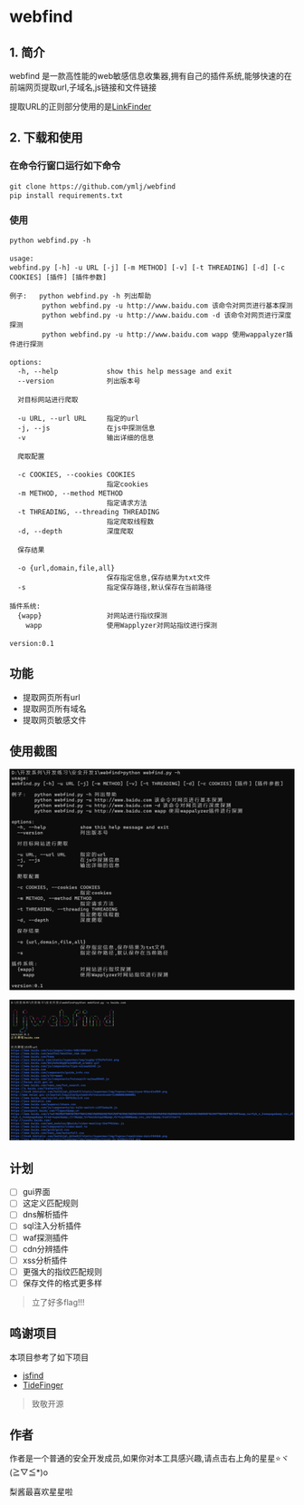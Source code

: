 # webfind

## 1. 简介

webfind 是一款高性能的web敏感信息收集器,拥有自己的插件系统,能够快速的在前端网页提取url,子域名,js链接和文件链接

提取URL的正则部分使用的是[LinkFinder](https://github.com/GerbenJavado/LinkFinder)

## 2. 下载和使用

### 在命令行窗口运行如下命令

```
git clone https://github.com/ymlj/webfind
pip install requirements.txt
```

### 使用

```
python webfind.py -h

usage:
webfind.py [-h] -u URL [-j] [-m METHOD] [-v] [-t THREADING] [-d] [-c COOKIES] [插件] [插件参数]

例子:   python webfind.py -h 列出帮助
        python webfind.py -u http://www.baidu.com 该命令对网页进行基本探测
        python webfind.py -u http://www.baidu.com -d 该命令对网页进行深度探测
        python webfind.py -u http://www.baidu.com wapp 使用wappalyzer插件进行探测

options:
  -h, --help            show this help message and exit
  --version             列出版本号

  对目标网站进行爬取

  -u URL, --url URL     指定的url
  -j, --js              在js中探测信息
  -v                    输出详细的信息

  爬取配置

  -c COOKIES, --cookies COOKIES
                        指定cookies
  -m METHOD, --method METHOD
                        指定请求方法
  -t THREADING, --threading THREADING
                        指定爬取线程数
  -d, --depth           深度爬取

  保存结果

  -o {url,domain,file,all}
                        保存指定信息,保存结果为txt文件
  -s                    指定保存路径,默认保存在当前路径

插件系统:
  {wapp}                对网站进行指纹探测
    wapp                使用Wapplyzer对网站指纹进行探测

version:0.1
```

## 功能

- 提取网页所有url
- 提取网页所有域名
- 提取网页敏感文件

## 使用截图

![1709813954221](image/readme/1709813954221.png)

![1709814013633](image/readme/1709814013633.png)

## 计划

- [ ] gui界面
- [ ] 这定义匹配规则
- [ ] dns解析插件
- [ ] sql注入分析插件
- [ ] waf探测插件
- [ ] cdn分辨插件
- [ ] xss分析插件
- [ ] 更强大的指纹匹配规则
- [ ] 保存文件的格式更多样

> 立了好多flag!!!

## 鸣谢项目

本项目参考了如下项目

- [jsfind](https://github.com/Threezh1/JSFinder)
- [TideFinger](https://github.com/TideSec/TideFinger)

> 致敬开源

## 作者

作者是一个普通的安全开发成员,如果你对本工具感兴趣,请点击右上角的星星⭐ヾ(≧▽≦*)o

梨酱最喜欢星星啦
